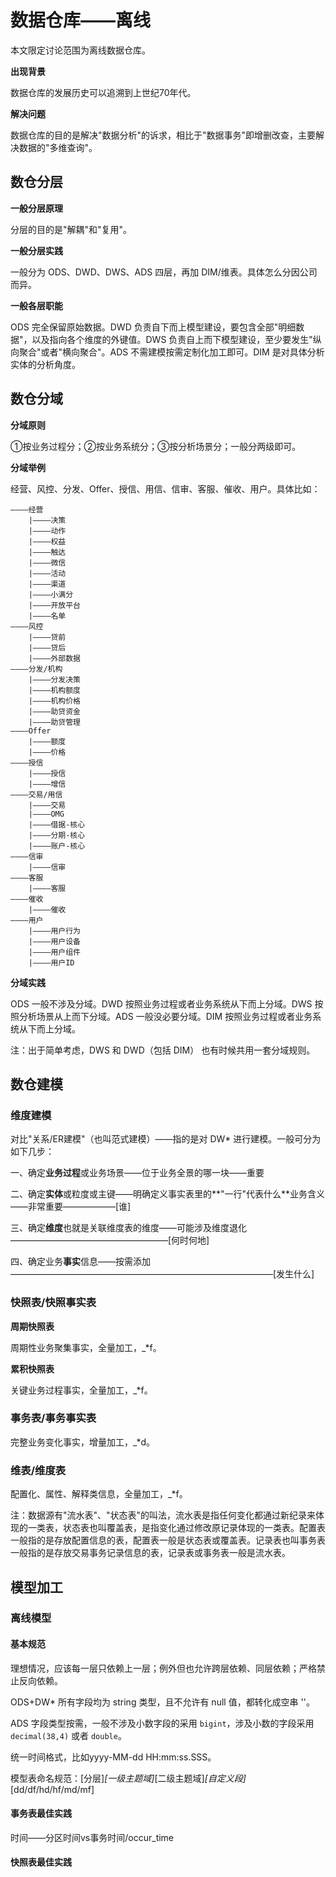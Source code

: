 # 数据仓库——离线

本文限定讨论范围为离线数据仓库。

**出现背景**

数据仓库的发展历史可以追溯到上世纪70年代。

**解决问题**

数据仓库的目的是解决"数据分析"的诉求，相比于"数据事务"即增删改查，主要解决数据的"多维查询"。

## 数仓分层

**一般分层原理**

分层的目的是"解耦"和"复用"。

**一般分层实践**

一般分为 ODS、DWD、DWS、ADS 四层，再加 DIM/维表。具体怎么分因公司而异。

**一般各层职能**

ODS 完全保留原始数据。DWD 负责自下而上模型建设，要包含全部"明细数据"，以及指向各个维度的外键值。DWS 负责自上而下模型建设，至少要发生"纵向聚合"或者"横向聚合"。ADS 不需建模按需定制化加工即可。DIM 是对具体分析实体的分析角度。

## 数仓分域

**分域原则**

①按业务过程分；②按业务系统分；③按分析场景分；一般分两级即可。

**分域举例**

经营、风控、分发、Offer、授信、用信、信审、客服、催收、用户。具体比如：

```
————经营
    |————决策
    |————动作
    |————权益
    |————触达
    |————微信
    |————活动
    |————渠道
    |————小满分
    |————开放平台
    |————名单
————风控
    |————贷前
    |————贷后
    |————外部数据
————分发/机构
    |————分发决策
    |————机构额度
    |————机构价格
    |————助贷资金
    |————助贷管理
————Offer
    |————额度
    |————价格
————授信
    |————授信
    |————增信
————交易/用信
    |————交易
    |————OMG
    |————借据-核心
    |————分期-核心
    |————账户-核心
————信审
    |————信审
————客服
    |————客服
————催收
    |————催收
————用户
    |————用户行为
    |————用户设备
    |————用户组件
    |————用户ID
```

**分域实践**

ODS 一般不涉及分域。DWD 按照业务过程或者业务系统从下而上分域。DWS 按照分析场景从上而下分域。ADS 一般没必要分域。DIM 按照业务过程或者业务系统从下而上分域。

注：出于简单考虑，DWS 和 DWD（包括 DIM） 也有时候共用一套分域规则。

## 数仓建模

### 维度建模

对比"关系/ER建模"（也叫范式建模）——指的是对 DW* 进行建模。一般可分为如下几步：

一、确定**业务过程**或业务场景——位于业务全景的哪一块——重要

二、确定**实体**或粒度或主键——明确定义事实表里的**"一行"代表什么**业务含义——非常重要——————\[谁\]

三、确定**维度**也就是关联维度表的维度——可能涉及维度退化——————————————————\[何时何地\]

四、确定业务**事实**信息——按需添加——————————————————————————————\[发生什么\]


### 快照表/快照事实表

**周期快照表**

周期性业务聚集事实，全量加工，_*f。

**累积快照表**

关键业务过程事实，全量加工，_*f。

### 事务表/事务事实表

完整业务变化事实，增量加工，_*d。

### 维表/维度表

配置化、属性、解释类信息，全量加工，_*f。

注：数据源有"流水表"、"状态表"的叫法，流水表是指任何变化都通过新纪录来体现的一类表，状态表也叫覆盖表，是指变化通过修改原记录体现的一类表。配置表一般指的是存放配置信息的表，配置表一般是状态表或覆盖表。记录表也叫事务表一般指的是存放交易事务记录信息的表，记录表或事务表一般是流水表。

## 模型加工

### 离线模型

#### 基本规范

理想情况，应该每一层只依赖上一层；例外但也允许跨层依赖、同层依赖；严格禁止反向依赖。

ODS+DW* 所有字段均为 string 类型，且不允许有 null 值，都转化成空串 ''。

ADS 字段类型按需，一般不涉及小数字段的采用 `bigint`，涉及小数的字段采用 `decimal(38,4)` 或者 `double`。

统一时间格式，比如yyyy-MM-dd HH:mm:ss.SSS。

模型表命名规范：[分层]_[一级主题域]_[二级主题域]_[自定义段]_[dd/df/hd/hf/md/mf]

#### 事务表最佳实践

时间——分区时间vs事务时间/occur_time

#### 快照表最佳实践


